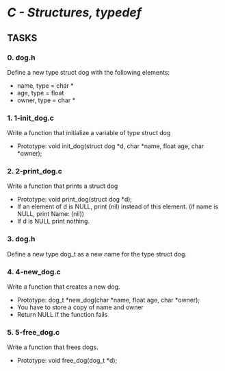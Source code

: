 # _C - Structures, typedef_

## TASKS

### 0. dog.h

Define a new type struct dog with the following elements:
- name, type = char *
- age, type = float
- owner, type = char *

### 1. 1-init_dog.c

Write a function that initialize a variable of type struct dog

- Prototype: void init_dog(struct dog *d, char *name, float age, char *owner);

### 2. 2-print_dog.c

Write a function that prints a struct dog

- Prototype: void print_dog(struct dog *d);
- If an element of d is NULL, print (nil) instead of this element. (if name is NULL, print Name: (nil))
- If d is NULL print nothing.

### 3. dog.h

Define a new type dog_t as a new name for the type struct dog.

### 4. 4-new_dog.c

Write a function that creates a new dog.

- Prototype: dog_t *new_dog(char *name, float age, char *owner);
- You have to store a copy of name and owner
- Return NULL if the function fails

### 5. 5-free_dog.c

Write a function that frees dogs.

- Prototype: void free_dog(dog_t *d);
